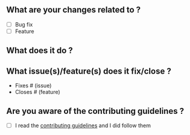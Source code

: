 ## What are your changes related to ?
- [ ] Bug fix
- [ ] Feature 

## What does it do ?
<!-- Describe thoroughly the changes you made -->

## What issue(s)/feature(s) does it fix/close ?
 - Fixes # (issue)
 - Closes # (feature)
 
 ## Are you aware of the contributing guidelines ?
 - [ ] I read the [contributing guidelines](https://github.com/atrax-dev/cmus-syncthing/blob/master/.github/CONTRIBUTING.md) and I did follow them
